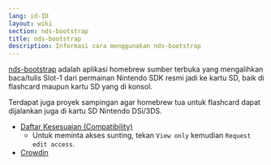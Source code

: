 ```yaml
---
lang: id-ID
layout: wiki
section: nds-bootstrap
title: nds-bootstrap
description: Informasi cara menggunakan nds-bootstrap
---
```


[nds-bootstrap](https://github.com/DS-Homebrew/nds-bootstrap) adalah aplikasi homebrew sumber terbuka yang mengalihkan baca/tulis Slot-1 dari permainan Nintendo SDK resmi jadi ke kartu SD, baik di flashcard maupun kartu SD yang di konsol.

Terdapat juga proyek sampingan agar homebrew tua untuk flashcard dapat dijalankan juga di kartu SD Nintendo DSi/3DS.

- [Daftar Kesesuaian (Compatibility)](https://docs.google.com/spreadsheets/d/1LRTkXOUXraTMjg1eedz_f7b5jiuyMv2x6e_jY_nyHSc/edit?usp=sharing)
  - Untuk meminta akses sunting, tekan `View only` kemudian `Request edit access`.
- [Crowdin](https://crowdin.com/project/nds-bootstrap)
